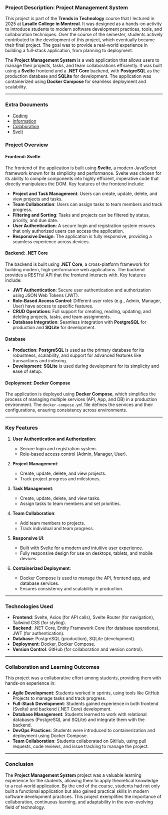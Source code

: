### **Project Description: Project Management System**

This project is part of the **Trends in Technology** course that I lectured in 2025 at **Lasalle College in Montreal**. It was designed as a hands-on activity to introduce students to modern software development practices, tools, and collaboration techniques. Over the course of the semester, students actively contributed to the development of this project, which eventually became their final project. The goal was to provide a real-world experience in building a full-stack application, from planning to deployment.

The **Project Management System** is a web application that allows users to manage their projects, tasks, and team collaborations efficiently. It was built using a **Svelte** frontend and a **.NET Core** backend, with **PostgreSQL** as the production database and **SQLite** for development. The application was containerized using **Docker Compose** for seamless deployment and scalability.

---

### **Extra Documents**

- [Coding](README.code.md)
- [Information](README.info.md)
- [Colaboration](README.colab.md)
- [Svelt](README.svelt.md)

### **Project Overview**

#### **Frontend: Svelte**
The frontend of the application is built using **Svelte**, a modern JavaScript framework known for its simplicity and performance. Svelte was chosen for its ability to compile components into highly efficient, imperative code that directly manipulates the DOM. Key features of the frontend include:
- **Project and Task Management**: Users can create, update, delete, and view projects and tasks.
- **Team Collaboration**: Users can assign tasks to team members and track progress.
- **Filtering and Sorting**: Tasks and projects can be filtered by status, priority, and due date.
- **User Authentication**: A secure login and registration system ensures that only authorized users can access the application.
- **Responsive Design**: The application is fully responsive, providing a seamless experience across devices.

#### **Backend: .NET Core**
The backend is built using **.NET Core**, a cross-platform framework for building modern, high-performance web applications. The backend provides a RESTful API that the frontend interacts with. Key features include:
- **JWT Authentication**: Secure user authentication and authorization using JSON Web Tokens (JWT).
- **Role-Based Access Control**: Different user roles (e.g., Admin, Manager, User) have access to specific features.
- **CRUD Operations**: Full support for creating, reading, updating, and deleting projects, tasks, and team assignments.
- **Database Integration**: Seamless integration with **PostgreSQL** for production and **SQLite** for development.

#### **Database**
- **Production**: **PostgreSQL** is used as the primary database for its robustness, scalability, and support for advanced features like transactions and indexing.
- **Development**: **SQLite** is used during development for its simplicity and ease of setup.

#### **Deployment: Docker Compose**
The application is deployed using **Docker Compose**, which simplifies the process of managing multiple services (API, App, and DB) in a production environment. The `docker-compose.yml` file defines the services and their configurations, ensuring consistency across environments.

---

### **Key Features**
1. **User Authentication and Authorization**:
   - Secure login and registration system.
   - Role-based access control (Admin, Manager, User).

2. **Project Management**:
   - Create, update, delete, and view projects.
   - Track project progress and milestones.

3. **Task Management**:
   - Create, update, delete, and view tasks.
   - Assign tasks to team members and set priorities.

4. **Team Collaboration**:
   - Add team members to projects.
   - Track individual and team progress.

5. **Responsive UI**:
   - Built with Svelte for a modern and intuitive user experience.
   - Fully responsive design for use on desktops, tablets, and mobile devices.

6. **Containerized Deployment**:
   - Docker Compose is used to manage the API, frontend app, and database services.
   - Ensures consistency and scalability in production.

---

### **Technologies Used**
- **Frontend**: Svelte, Axios (for API calls), Svelte Router (for navigation), Tailwind CSS (for styling).
- **Backend**: .NET Core, Entity Framework Core (for database operations), JWT (for authentication).
- **Database**: PostgreSQL (production), SQLite (development).
- **Deployment**: Docker, Docker Compose.
- **Version Control**: GitHub (for collaboration and version control).

---

### **Collaboration and Learning Outcomes**
This project was a collaborative effort among students, providing them with hands-on experience in:
- **Agile Development**: Students worked in sprints, using tools like GitHub Projects to manage tasks and track progress.
- **Full-Stack Development**: Students gained experience in both frontend (Svelte) and backend (.NET Core) development.
- **Database Management**: Students learned to work with relational databases (PostgreSQL and SQLite) and integrate them with the backend.
- **DevOps Practices**: Students were introduced to containerization and deployment using Docker Compose.
- **Team Collaboration**: Students collaborated on GitHub, using pull requests, code reviews, and issue tracking to manage the project.

---

### **Conclusion**
The **Project Management System** project was a valuable learning experience for the students, allowing them to apply theoretical knowledge to a real-world application. By the end of the course, students had not only built a functional application but also gained practical skills in modern software development practices. This project exemplifies the importance of collaboration, continuous learning, and adaptability in the ever-evolving field of technology.
